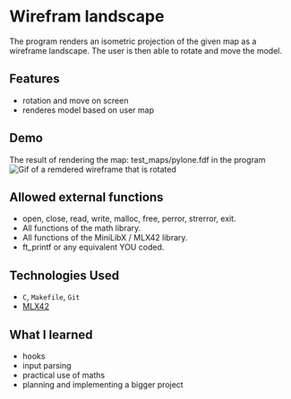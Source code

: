 # Wirefram landscape

The program renders an isometric projection of the given map as a wireframe landscape. The user is then able to rotate and move the model.

## Features

- rotation and move on screen
- renderes model based on user map

## Demo

The result of rendering the map: test_maps/pylone.fdf in the program
![Gif of a remdered wireframe that is rotated](https://github.com/user-attachments/assets/2925fdc9-2938-4320-b3f6-a25837e131b7)


## Allowed external functions

- open, close, read, write, malloc, free, perror, strerror, exit.
- All functions of the math library.
- All functions of the MiniLibX / MLX42 library.
- ft_printf or any equivalent YOU coded.

## Technologies Used

- `C`, `Makefile`, `Git`
- [MLX42](https://github.com/codam-coding-college/MLX42/tree/master)

## What I learned

- hooks
- input parsing
- practical use of maths
- planning and implementing a bigger project
